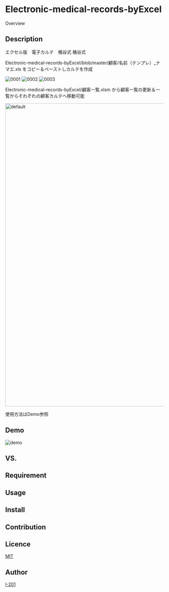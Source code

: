 Electronic-medical-records-byExcel
====

Overview

## Description
エクセル版　電子カルテ　桶谷式
桶谷式

Electronic-medical-records-byExcel/blob/master/顧客/名前（テンプレ）_ナマエ.xls
をコピー＆ペーストしカルテを作成

![0001](https://user-images.githubusercontent.com/8434586/34651376-ea7ba568-f412-11e7-9b76-354dac7d47e4.jpg)
![0002](https://user-images.githubusercontent.com/8434586/34651377-eaacc54e-f412-11e7-89f6-0d904a470fef.jpg)
![0003](https://user-images.githubusercontent.com/8434586/34651378-ead056bc-f412-11e7-9d4a-0524bf1c125b.jpg)

Electronic-medical-records-byExcel/顧客一覧.xlsm
から顧客一覧の更新＆一覧からそれぞれの顧客カルテへ移動可能

<img width="960" alt="default" src="https://user-images.githubusercontent.com/8434586/34651398-37758604-f413-11e7-93d7-26e60ea76c2d.PNG">

使用方法はDemo参照

## Demo

![demo](https://user-images.githubusercontent.com/8434586/34651573-3e3a4f40-f415-11e7-8b7f-9caf938e7298.gif)

## VS. 

## Requirement

## Usage

## Install

## Contribution

## Licence

[MIT](https://github.com/I-201/Electronic-medical-records-byExcel/blob/master/LICENSE)

## Author

[I-201](https://github.com/I-201)